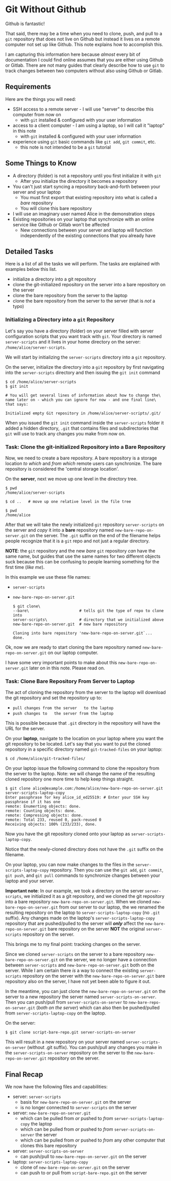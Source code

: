 # Git Without Github

Github is fantastic! 

That said, there may be a time when you need to clone, push, and pull to a `git` repository that does not live on Github but instead it lives on a remote computer not set up like Github. This note explains how to accomplish this.

I am capturing this information here because _almost_ every bit of documentation I could find online assumes that you are either using Github or Gitlab. There are not many guides that clearly describe how to use `git` to track changes between two computers without also using Github or Gitlab.

## Requirements

Here are the things you will need:

* SSH access to a remote server - I will use "server" to describe this computer from now on
    * with `git` installed & configured with your user information
* access to a client computer - I am using a laptop, so I will call it "laptop" in this note
    * with `git` installed & configured with your user information
* experience using `git` basic commands like `git add`, `git commit`, etc.
    * this note is not intended to be a `git` tutorial

## Some Things to Know

* A directory (folder) is not a repository until you first initialize it with `git`
   * After you initialize the directory it becomes a repository
* You can't just start syncing a repository back-and-forth between your server and your laptop
   * You must first export that existing repository into what is called a _bare_ repository
   * You will clone this bare repository
* I will use an imaginary user named Alice in the demonstration steps
* Existing repositories on your laptop that synchronize with an online service like Github or Gitlab won't be affected
    * New connections between your server and laptop will function independently of the existing connections that you already have

## Detailed Tasks

Here is a list of all the tasks we will perform. The tasks are explained with examples below this list.

* initialize a directory into a git repository
* clone the git-initialized repository on the server into a bare repository on the server
* clone the bare repository from the server to the laptop
* clone the bare repository from the server to the server (that is _not_ a typo)

### Initializing a Directory into a `git` Repository

Let's say you have a directory (folder) on your server filled with server configuration scripts that you want track with `git`. Your directory is named `server-scripts` and it lives in your home directory on the server: `/home/alice/server-scripts`. 

We will start by initializing the `server-scripts` directory into a `git` repository. 

On the server, initialize the directory into a `git` repository by first navigating into the `server-scripts` directory and then issuing the `git init` command

    $ cd /home/alice/server-scripts
    $ git init
    
    # You will get several lines of information about how to change the\
    name later on - which you can ignore for now - and one final line\
    that says:

    Initialized empty Git repository in /home/alice/server-scripts/.git/

When you issued the `git init` command inside the `server-scripts` folder it added a hidden directory, `.git` that contains files and subdirectories that `git` will use to track any changes you make from now on.

### Task: Clone the git-initialized Repository into a Bare Repository

Now, we need to create a bare repository. A bare repository is a storage location _to which_ and _from which_ remote users can synchronize. The bare repository is considered the 'central storage location'.

On the **server**, next we move up one level in the directory tree. 

    $ pwd
    /home/alice/server-scripts
    
    $ cd ..   # move up one relative level in the file tree
    
    $ pwd
    /home/alice

After that we will take the newly initialized `git` repository `server-scripts` on the server and _copy_ it into a **bare** repository named `new-bare-repo-on-server.git` on the server. The `.git` suffix on the end of the filename helps people recognize that it is a `git` repo and not just a regular directory. 

**NOTE**: the `git` repository and the new _bare_ `git` repository _can_ have the same name, but guides that use the same names for two different objects suck because this can be confusing to people learning something for the first time (_like me_).

In this example we use these file names:

* `server-scripts`
* `new-bare-repo-on-server.git`

      $ git clone\
      --bare\                      # tells git the type of repo to clone into
      server-scripts\              # directory that we initialized above
      new-bare-repo-on-server.git  # new bare repository

      Cloning into bare repository 'new-bare-repo-on-server.git`...
      done.
    
Ok, now we are ready to start cloning the bare repository named `new-bare-repo-on-server.git` on our laptop computer.

I have some very important points to make about this `new-bare-repo-on-server.git` later on in this note. Please read on.

### Task: Clone Bare Repository From Server to Laptop

The act of cloning the repository from the server to the laptop will download the git repository and set the repository up to:

* `pull changes from the server   to the laptop`
* `push changes to   the server from the laptop`

This is possible because that `.git` directory in the repository will have the URL for the server.

On your **laptop**, navigate to the location on your laptop where you want the git repository to be located. Let's say that you want to put the cloned repository in a specific directory named `git-tracked-files` on your laptop:

    $ cd /home/alice/git-tracked-files/

On your laptop issue the following command to clone the repository from the server to the laptop. Note: we will change the name of the resulting cloned repository one more time to help keep things straight.

    $ git clone alice@example.com:/home/alice/new-bare-repo-on-server.git server-scripts-laptop-copy
    Enter passphrase for key alice_id_ed25519: # Enter your SSH key passphrase if it has one
    remote: Enumerting objects: done.
    remote: Counting objects: done.
    remote: Compressing objects: done.
    remote: Total 233, reused 0, pack-reused 0
    Receiving objects: 100% (233/233), done.

Now you have the git repository cloned onto your laptop as `server-scripts-laptop-copy`. 

Notice that the newly-cloned directory does not have the `.git` suffix on the filename.

On your laptop, you can now make changes to the files in the `server-scripts-laptop-copy` repository. Then you can use the `git add`, `git commit`, `git push`, and `git pull` commands to synchronize changes between your laptop and your server.

**Important note**: In our example, we took a directory on the server `server-scripts`, we initialized it as a git repository, and we cloned the git repository into a bare repository `new-bare-repo-on-server.git`. When we cloned `new-bare-repo-on-server.git` from our server to our laptop, the we renamed the resulting repository on the laptop to `server-scripts-laptop-copy` (no `.git` suffix). Any changes made on the laptop's `server-scripts-laptop-copy` repository that are pushed/pulled to the server will **_only_** affect the `new-bare-repo-on-server.git` bare repository on the server **NOT** the original `server-scripts` repository on the server.

This brings me to my final point: tracking changes on the server. 

Since we cloned `server-scripts` on the server to a bare repository `new-bare-repo-on-server.git` on the server, we no longer have a connection between `server-scripts` and `new-bare-repo-on-server.git` both on the server. While I am certain there _is_ a way to connect the existing `server-scripts` repository on the server with the `new-bare-repo-on-server.git` bare repository also on the server, I have not yet been able to figure it out.

In the meantime, you can just clone the `new-bare-repo-on-server.git` on the server to a new repository the server named `server-scripts-on-server`. Then you can push/pull from `server-scripts-on-server` to `new-bare-repo-on-server.git` (_both on the server_) which can also then be pushed/pulled from `server-scripts-laptop-copy` on the laptop.
    
On the server:

    $ git clone script-bare-repo.git server-scripts-on-server
    
This will result in a new repository on your server named `server-scripts-on-server` (without .git suffix). You can push/pull any changes you make in the `server-scripts-on-server` repository on the server to the `new-bare-repo-on-server.git` repository on the server.

## Final Recap

We now have the following files and capabilities:

* server: `server-scripts` 
    * basis for `new-bare-repo-on-server.git` on the server
    * is no longer connected to `server-scripts` on the server
* server: `new-bare-repo-on-server.git`
    * which can be pulled from _or_ pushed to _from_ `server-scripts-laptop-copy` the laptop
    * which can be pulled from _or_ pushed to _from_ `server-scripts-on-server` the server
    * which can be pulled from _or_ pushed to _from_ any other computer that clones this bare repository
* server: `server-scripts-on-server` 
    * can push/pull to `new-bare-repo-on-server.git` on the server
* laptop: `server-scripts-laptop-copy`
    * clone of `new-bare-repo-on-server.git` on the server
    * can push to or pull from `script-bare-repo.git` on the server
